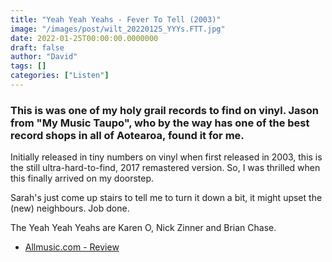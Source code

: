 ```yaml
---
title: "Yeah Yeah Yeahs - Fever To Tell (2003)"
image: "/images/post/wilt_20220125_YYYs.FTT.jpg"
date: 2022-01-25T00:00:00.0000000
draft: false
author: "David"
tags: []
categories: ["Listen"]
---
```

### This is was one of my holy grail records to find on vinyl. Jason from "My Music Taupo", who by the way has one of the best record shops in all of Aotearoa, found it for me.

 Initially released in tiny numbers on vinyl when first released in 2003, this is the still ultra-hard-to-find, 2017 remastered version. So, I was thrilled when this finally arrived on my doorstep.

 Sarah's just come up stairs to tell me to turn it down a bit, it might upset the (new) neighbours. Job done. 

 The Yeah Yeah Yeahs are Karen O, Nick Zinner and Brian Chase.

-  [Allmusic.com - Review](https://www.allmusic.com/album/fever-to-tell-mw0000028452)